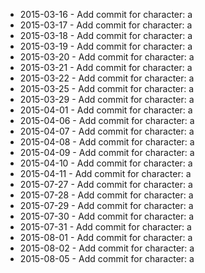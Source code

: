 - 2015-03-16 - Add commit for character: a
- 2015-03-17 - Add commit for character: a
- 2015-03-18 - Add commit for character: a
- 2015-03-19 - Add commit for character: a
- 2015-03-20 - Add commit for character: a
- 2015-03-21 - Add commit for character: a
- 2015-03-22 - Add commit for character: a
- 2015-03-25 - Add commit for character: a
- 2015-03-29 - Add commit for character: a
- 2015-04-01 - Add commit for character: a
- 2015-04-06 - Add commit for character: a
- 2015-04-07 - Add commit for character: a
- 2015-04-08 - Add commit for character: a
- 2015-04-09 - Add commit for character: a
- 2015-04-10 - Add commit for character: a
- 2015-04-11 - Add commit for character: a
- 2015-07-27 - Add commit for character: a
- 2015-07-28 - Add commit for character: a
- 2015-07-29 - Add commit for character: a
- 2015-07-30 - Add commit for character: a
- 2015-07-31 - Add commit for character: a
- 2015-08-01 - Add commit for character: a
- 2015-08-02 - Add commit for character: a
- 2015-08-05 - Add commit for character: a
